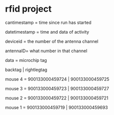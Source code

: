 # rfid project


cantimestamp = time since run has started

datetimestamp = time and data of activity

deviceid = the number of the antenna channel

antennaID= what number in that channel

data = microchip tag


  backtag | rightlegtag

  mouse 4 = 900133000459724 | 900133000459725

  mouse 3 = 900133000459723 | 900133000459727

  mouse 2 = 900133000459722 | 900133000459721

  mouse 1 = 900133000459719 | 900133000459693
